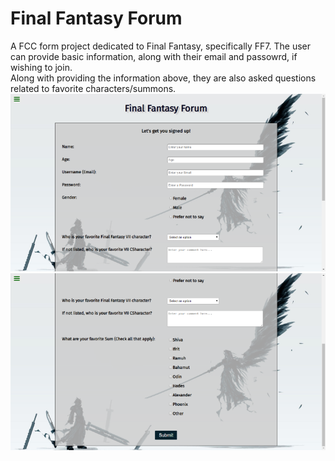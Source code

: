 # Final Fantasy Forum
  A FCC form project dedicated to Final Fantasy, specifically FF7. The user can provide basic information, along with their email and passowrd, if wishing to join.\
  Along with providing the information above, they are also asked questions related to favorite characters/summons.\
![Screenshot](ff-form-sc-1.png)\
![Screenshot](ff-form-sc-2.png)
